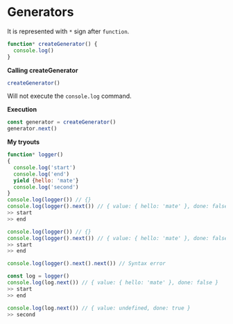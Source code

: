 # Generators

It is represented with `*` sign after `function`.

```javascript
function* createGenerator() {
  console.log()
}
```

**Calling createGenerator**

```javascript
createGenerator()
```

Will not execute the `console.log` command.

**Execution**

```javascript
const generator = createGenerator()
generator.next()
```

**My tryouts**

```javascript
function* logger()
{
  console.log('start')
  console.log('end')
  yield {hello: 'mate'}
  console.log('second')
}
console.log(logger()) // {}
console.log(logger().next()) // { value: { hello: 'mate' }, done: false }
>> start
>> end

console.log(logger()) // {}
console.log(logger().next()) // { value: { hello: 'mate' }, done: false }
>> start
>> end

console.log(logger().next().next()) // Syntax error

const log = logger()
console.log(log.next()) // { value: { hello: 'mate' }, done: false }
>> start
>> end

console.log(log.next()) // { value: undefined, done: true }
>> second
```
